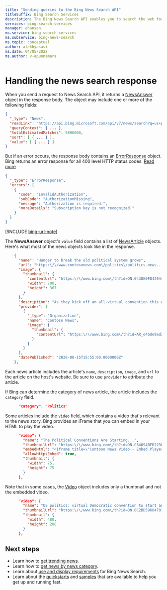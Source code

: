 ```yaml
---
title: "Sending queries to the Bing News Search API"
titleSuffix: Bing Search Services
description: The Bing News Search API enables you to search the web for relevant news items. Use this article to learn more about sending search queries to the API.
services: bing-search-services
manager: ehansen
ms.service: bing-search-services
ms.subservice: bing-news-search
ms.topic: conceptual
author: alekhyasasi
ms.date: 04/05/2022
ms.author: v-apunnamara
---
```


# Handling the news search response

When you send a request to News Search API, it returns a [NewsAnswer](../reference/response-objects.md#newsanswer) object in the response body. The object may include one or more of the following fields:

```json
{
  "_type": "News",
  "readLink": "https://api.bing.microsoft.com/api/v7/news/search?q=us+politics",
  "queryContext": { ... },
  "totalEstimatedMatches": 9890000,
  "sort": [ { ... } ],
  "value": [ { ... } ]
}
```

But if an error occurs, the response body contains an [ErrorResponse](../reference/response-objects.md#errorresponse) object. Bing returns an error response for all 400 level HTTP status codes. [Read more](../reference/error-codes.md)

```json
{
  "_type": "ErrorResponse", 
  "errors": [
    {
      "code": "InvalidAuthorization", 
      "subCode": "AuthorizationMissing", 
      "message": "Authorization is required.", 
      "moreDetails": "Subscription key is not recognized."
    }
  ]
}
```

[!INCLUDE [bing-url-note](../../../includes/bing-url-note.md)]

The **NewsAnswer** object's `value` field contains a list of [NewsArticle](../reference/response-objects.md#newsarticle) objects. Here's what most of the news objects look like in the response.

```json
    {
      "name": "Hunger to break the old political system grows",
      "url": "https:\/\/www.contosonews.com\/politics\/politics-news...",
      "image": {
        "thumbnail": {
          "contentUrl": "https:\/\/www.bing.com\/th?id=ON.0430E0FD42944...",
          "width": 700,
          "height": 367
        }
      },
      "description": "As they kick off an all-virtual convention this week, Democrats aren't...",
      "provider": [
        {
          "_type": "Organization",
          "name": "Contoso News",
          "image": {
            "thumbnail": {
              "contentUrl": "https:\/\/www.bing.com\/th?id=AR_e4bde9ad3949725..."
            }
          }
        }
      ],
      "datePublished": "2020-08-15T15:55:00.0000000Z"
    },
```

Each news article includes the article's `name`, `description`, `image`, and `url` to the article on the host's website. Be sure to use `provider` to attribute the article.

If Bing can determine the category of news article, the article includes the `category` field.

```json
      "category": "Politics"
```

Some articles include the `video` field, which contains a video that's relevant to the news story. Bing provides an iFrame that you can embed in your HTML to play the video.

```json
      "video": {
        "name": "The Political Conventions Are Starting...",
        "thumbnailUrl": "https:\/\/www.bing.com\/th?id=ON.C34094BFB2230182BC...",
        "embedHtml": "<iframe title=\"Contoso News Video - Embed Player\" width=\"480\" height=\"321\" frameborder=\"0\" scrolling=\"no\" allowfullscreen=\"true\" marginheight=\"0\" marginwidth=\"0\" id=\"contoso_video_player\" src=\"https:\/\/www.contosonews.com\/video\/players\/offsite\/...\"><\/iframe>",
        "allowHttpsEmbed": true,
        "thumbnail": {
          "width": 75,
          "height": 75
        }
      },
```

Note that in some cases, the [Video](../reference/response-objects.md#video) object includes only a thumbnail and not the embedded video.

```json
      "video": {
        "name": "US politics: virtual Democratic convention to start amid coronavirus crisis – live updates",
        "thumbnailUrl": "https:\/\/www.bing.com\/th?id=ON.0C2BD59684791402EB8ED247AC9C4B58&pid=News",
        "thumbnail": {
          "width": 480,
          "height": 288
        }
      },
```


## Next steps

- Learn how to [get trending news](trending-news.md).
- Learn how to [get news by news category](category-news.md).
- Learn about [use and display requirements](../../bing-web-search/use-display-requirements.md) for Bing News Search.  
- Learn about the [quickstarts](../quickstarts/quickstarts.md) and [samples](../samples.md) that are available to help you get up and running fast.


